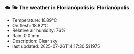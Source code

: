 ### ☁️ 🌤️  The weather in Florianópolis is: Florianópolis

- Temperature: 18.89°C
- On flesh: 18.82°C
- Relative air humidity: 76%
- Rain: 0.0 mm
- Description: Clear sky
- last updated: 2025-07-26T14:17:30.581975
